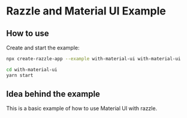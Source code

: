 # Razzle and Material UI Example

## How to use

<!-- START install generated instructions please keep comment here to allow auto update -->
<!-- DON'T EDIT THIS SECTION, INSTEAD RE-RUN yarn update-examples TO UPDATE -->Create and start the example:

```bash
npx create-razzle-app --example with-material-ui with-material-ui

cd with-material-ui
yarn start
```
<!-- END install generated instructions please keep comment here to allow auto update -->

## Idea behind the example
This is a basic example of how to use Material UI with razzle.
